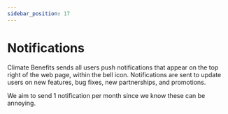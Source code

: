 ```yaml
---
sidebar_position: 17
---
```


# Notifications  

Climate Benefits sends all users push notifications that appear on the top right of the web page, within the bell icon. Notifications are sent to update users on new features, bug fixes, new partnerships, and promotions. 

We aim to send 1 notification per month since we know these can be annoying. 

